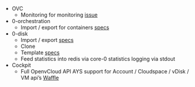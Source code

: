 - OVC
  - Monitoring for monitoring [issue](https://github.com/openvcloud/openvcloud/issues/13)
- 0-orchestration
  - Import / export for containers [specs](https://github.com/zero-os/0-orchestrator/issues/664)
- 0-disk
  - Import / export [specs](https://github.com/zero-os/0-Disk/issues/296)
  - Clone
  - Template [specs](https://github.com/zero-os/0-Disk/issues/297)
  - Feed statistics into redis via core-0 statistics logging via stdout
- Cockpit
  - Full OpenvCloud API AYS support for Account / Cloudspace / vDisk / VM api’s [Waffle](https://waffle.io/Jumpscale/home?milestone=9.1.1)
